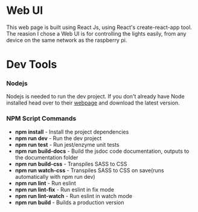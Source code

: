# Web UI #

This web page is built using React Js, using React's create-react-app tool. 
The reasion I chose a Web UI is for controlling the lights easily, from any device 
on the same network as the raspberry pi. 


# Dev Tools #

### Nodejs ###

Nodejs is needed to run the dev project. If you don't already have Node installed head over
to their [webpage](https://nodejs.org/en/download/) and download the latest version. 

### NPM Script Commands ###
* **npm install** - Install the project dependencies
* **npm run dev** - Run the dev project
* **npm run test** - Run jest/enzyme unit tests
* **npm run build-docs** - Build the jsdoc code documentation, outputs to the documentation folder
* **npm run build-css** - Transpiles SASS to CSS
* **npm run watch-css** - Transpiles SASS to CSS on save(runs automatically with npm run dev)
* **npm run lint** - Run eslint
* **npm run lint-fix** - Run eslint in fix mode
* **npm run lint-watch** - Run eslint in watch mode
* **npm run build** - Builds a production version


